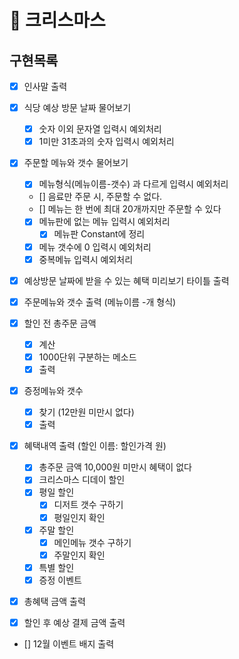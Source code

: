 # 🎄 크리스마스

## 구현목록

- [x] 인사말 출력
- [x] 식당 예상 방문 날짜 물어보기

  - [x] 숫자 이외 문자열 입력시 예외처리
  - [x] 1미만 31초과의 숫자 입력시 예외처리

- [x] 주문할 메뉴와 갯수 물어보기
  - [x] 메뉴형식(메뉴이름-갯수) 과 다르게 입력시 예외처리
  - [] 음료만 주문 시, 주문할 수 없다.
  - [] 메뉴는 한 번에 최대 20개까지만 주문할 수 있다
  - [x] 메뉴판에 없는 메뉴 입력시 예외처리
    - [x] 메뉴판 Constant에 정리
  - [x] 메뉴 갯수에 0 입력시 예외처리
  - [x] 중복메뉴 입력시 예외처리
- [x] 예상방문 날짜에 받을 수 있는 혜택 미리보기 타이틀 출력
- [x] 주문메뉴와 갯수 출력 (메뉴이름 -개 형식)
- [x] 할인 전 총주문 금액
  - [x] 계산
  - [x] 1000단위 구분하는 메소드
  - [x] 출력
- [x] 증정메뉴와 갯수
  - [x] 찾기 (12만원 미만시 없다)
  - [x] 출력
- [x] 혜택내역 출력 (할인 이름: 할인가격 원)
  - [x] 총주문 금액 10,000원 미만시 혜택이 없다
  - [x] 크리스마스 디데이 할인
  - [x] 평일 할인
    - [x] 디저트 갯수 구하기
    - [x] 평일인지 확인
  - [x] 주말 할인
    - [x] 메인메뉴 갯수 구하기
    - [x] 주말인지 확인
  - [x] 특별 할인
  - [x] 증정 이벤트
- [x] 총혜택 금액 출력
- [x] 할인 후 예상 결제 금액 출력
- [] 12월 이벤트 배지 출력
